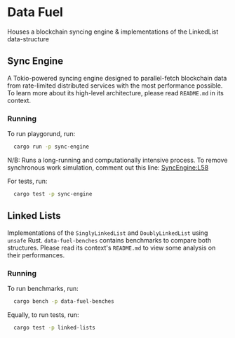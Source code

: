 # Data Fuel

Houses a blockchain syncing engine & implementations of the LinkedList data-structure

## Sync Engine

A Tokio-powered syncing engine designed to parallel-fetch blockchain data from rate-limited distributed services with the most performance possible. To learn more about its high-level architecture, please read `README.md` in its context.

### Running

To run playgorund, run:

```sh
  cargo run -p sync-engine
```

N/B: Runs a long-running and computationally intensive process. To remove synchronous work simulation, comment out this line: [SyncEngine:L58](https://github.com/Jurshsmith/data-fuel/blob/d3f8fb736e63437cba8f2b5fc1b727b3ec278aff/sync-engine/src/lib.rs#L58)

For tests, run:

```sh
  cargo test -p sync-engine
```

## Linked Lists

Implementations of the `SinglyLinkedList` and `DoublyLinkedList` using `unsafe` Rust. `data-fuel-benches` contains benchmarks to compare both structures. Please read its context's `README.md` to view some analysis on their performances.

### Running

To run benchmarks, run:

```sh
  cargo bench -p data-fuel-benches
```

Equally, to run tests, run:

```sh
  cargo test -p linked-lists
```
